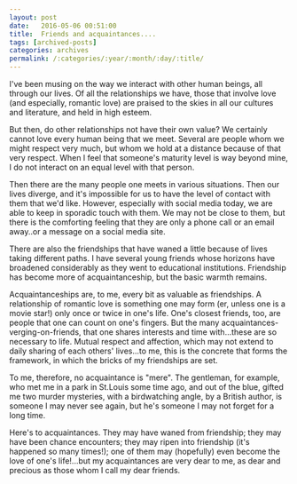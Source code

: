 ```yaml
---
layout: post
date:	2016-05-06 00:51:00
title:  Friends and acquaintances....
tags: [archived-posts]
categories: archives
permalink: /:categories/:year/:month/:day/:title/
---
```

I've been musing on the way we interact with other human beings, all through our lives. Of all the relationships we have, those that involve love (and especially, romantic love) are praised to the skies in all our cultures and literature, and held in high esteem. 

But then, do other relationships not have their own value? We certainly cannot love every human being that we meet. Several are people whom we might respect very much, but whom we hold at a distance because of that very respect. When I feel that someone's maturity level is way beyond mine, I do not interact on an equal level with that person.

Then there are the many people one meets in various situations. Then our lives diverge, and it's impossible for us to have the level of contact with them that we'd like. However, especially with social media today, we are able to keep in sporadic touch with them. We may not be close to them, but there is the comforting feeling that they are only a phone call or an email away..or a message on a social media site.

There are also the friendships that have waned a little because of lives taking different paths. I have several young friends whose horizons have broadened considerably as they went to educational institutions. Friendship has become more of acquaintanceship, but the basic warmth remains.

Acquaintanceships are, to me, every bit as valuable as friendships. A relationship of romantic love is something one may form (er, unless one is a movie star!) only once or twice in one's life. One's closest friends, too, are people that one can count on one's fingers. But the many acquaintances-verging-on-friends, that one shares interests and time with...these are so necessary to life. Mutual respect and affection, which may not extend to daily sharing of each others' lives...to me, this is the concrete that forms the framework, in which the bricks of my friendships are set.

To me, therefore, no acquaintance is "mere". The gentleman, for example, who met me in a park in St.Louis some time ago, and out of the blue, gifted me two murder mysteries, with a birdwatching angle,  by a British author, is someone I may never see again, but he's someone I may not forget for a long time.

Here's to acquaintances. They may have waned from friendship; they may have been chance encounters; they may ripen into friendship (it's happened so many times!); one of them may (hopefully) even become the love of one's life!...but my acquaintances are very dear to  me, as dear and precious as those whom I call my dear friends.

